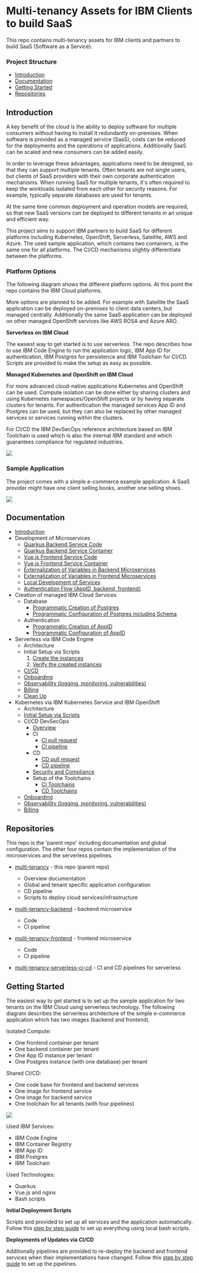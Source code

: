 # Multi-tenancy Assets for IBM Clients to build SaaS

This repo contains multi-tenancy assets for IBM clients and partners to build SaaS (Software as a Service).

### Project Structure

* [Introduction](#introduction)
* [Documentation](#documentation)
* [Getting Started](#getting-started)
* [Repositories](#repositories)

## Introduction

A key benefit of the cloud is the ability to deploy software for multiple consumers without having to install it redundantly on-premises. When software is provided as a managed service (SaaS), costs can be reduced for the deployments and the operations of applications. Additionally SaaS can be scaled and new consumers can be added easily.

In order to leverage these advantages, applications need to be designed, so that they can support multiple tenants. Often tenants are not single users, but clients of SaaS providers with their own corporate authentication mechanisms. When running SaaS for multiple tenants, it's often required to keep the workloads isolated from each other for security reasons. For example, typically separate databases are used for tenants.

At the same time common deployment and operation models are required, so that new SaaS versions can be deployed to different tenants in an unique and efficient way.

This project aims to support IBM partners to build SaaS for different platforms including Kubernetes, OpenShift, Serverless, Satellite, AWS and Azure. The used sample application, which contains two containers, is the same one for all platforms. The CI/CD mechanisms slightly differentiate between the platforms.

### Platform Options

The following diagram shows the different platform options. At this point the repo contains the IBM Cloud platforms.

More options are planned to be added. For example with Satellite the SaaS application can be deployed on-premises to client data centers, but managed centrally. Additionally the same SaaS application can be deployed on other managed OpenShift services like AWS ROSA and Azure ARO.

**Serverless on IBM Cloud**

The easiest way to get started is to use serverless. The repo describes how to use IBM Code Engine to run the application logic, IBM App ID for authentication, IBM Postgres for persistence and IBM Toolchain for CI/CD. Scripts are provided to make the setup as easy as possible.

**Managed Kubernetes and OpenShift on IBM Cloud**

For more advanced cloud-native applications Kubernetes and OpenShift can be used. Compute isolation can be done either by sharing clusters and using Kubernetes namespaces/OpenShift projects or by having separate clusters for tenants. For authentication the managed services App ID and Postgres can be used, but they can also be replaced by other managed services or services running within the clusters.

For CI/CD the IBM DevSecOps reference architecture based on IBM Toolchain is used which is also the internal IBM standard and which guarantees compliance for regulated industries.

<kbd><img src="documentation/Options-Simple.png" /></kbd>

### Sample Application

The project comes with a simple e-commerce example application. A SaaS provider might have one client selling books, another one selling shoes.

<kbd><img src="documentation/example-app.png" /></kbd>



## Documentation

* [Introduction](#introduction)
* Development of Microservices
    * [Quarkus Backend Service Code](https://github.com/IBM/multi-tenancy-documentation/blob/main/documentation/development_of_microservices/backend-service-impl.md)
    * [Quarkus Backend Service Container](https://github.com/IBM/multi-tenancy-documentation/blob/main/documentation/development_of_microservices/backend-service-container.md)
    * [Vue.js Frontend Service Code](https://github.com/IBM/multi-tenancy-documentation/blob/main/documentation/development_of_microservices/frontend-service-code.md)
    * [Vue.js Frontend Service Container](https://github.com/IBM/multi-tenancy-documentation/blob/main/documentation/development_of_microservices/frontend-service-container.md)
    * [Externalization of Variables in Backend Microservices](https://github.com/IBM/multi-tenancy-documentation/blob/main/documentation/development_of_microservices/externalization-of-variables-in-backend-microservices.md)
    * [Externalization of Variables in Frontend Microservices](https://github.com/IBM/multi-tenancy-documentation/blob/main/documentation/development_of_microservices/externalization-of-variables-in-frontend-microservices.md)
    * [Local Development of Services](https://github.com/IBM/multi-tenancy-documentation/blob/main/documentation/development_of_microservices/local-development.md)
    * [Authentication Flow (AppID, backend, frontend)](https://github.com/IBM/multi-tenancy-documentation/blob/main/documentation/development_of_microservices/authentication-flow-appip-backend-frontend.md)
* Creation of managed IBM Cloud Services
    * Database
        * [Programmatic Creation of Postgres](https://github.com/IBM/multi-tenancy-documentation/blob/main/documentation/creation-of-managed-ibm-cloud-services/create-postgres.md)
        * [Programmatic Configuration of Postgres including Schema](https://github.com/IBM/multi-tenancy-documentation/blob/main/documentation/creation-of-managed-ibm-cloud-services/create-postgres-schema.md)
    * Authentication
        * [Programmatic Creation of AppID](https://github.com/IBM/multi-tenancy-documentation/blob/main/documentation/creation-of-managed-ibm-cloud-services/create-appid.md)
        * [Programmatic Configuration of AppID](https://github.com/IBM/multi-tenancy-documentation/blob/main/documentation/creation-of-managed-ibm-cloud-services/configure-appid.md)
* Serverless via IBM Code Engine
    * Architecture
    * Initial Setup via Scripts
        1. [Create the instances](https://github.com/IBM/multi-tenancy-documentation/blob/main/documentation/serverless-via-ibm-code-engine/ce-setup-create-the-instances.md)
        2. [Verify the created instances](https://github.com/IBM/multi-tenancy-documentation/blob/main/documentation/serverless-via-ibm-code-engine/ce-verify-the-created-instances.md) 
    * [CI/CD](https://github.com/IBM/multi-tenancy-documentation/blob/main/documentation/serverless-via-ibm-code-engine/serverless-cicd.md)
    * [Onboarding](https://github.com/IBM/multi-tenancy-documentation/blob/main/documentation/serverless-via-ibm-code-engine/code-engine-onboarding.md)
    * [Observability (logging, monitoring, vulnerabilities)](documentation/observability.md)
    * [Billing](https://github.com/IBM/multi-tenancy-documentation/blob/main/documentation/serverless-via-ibm-code-engine/code-engine-billing.md)
    * [Clean Up](https://github.com/IBM/multi-tenancy-documentation/blob/main/documentation/serverless-via-ibm-code-engine/ce_clean_up.md)
* Kubernetes via IBM Kubernetes Service and IBM OpenShift
    * Architecture
    * [Initial Setup via Scripts](https://github.com/IBM/multi-tenancy-documentation/blob/main/documentation/automation/terraform/3-Provisionning-A-Kubernetes-Based-Infrastructure.md)
    * CI/CD DevSecOps
        * [Overview](https://github.com/IBM/multi-tenancy-documentation/blob/main/documentation/kubernetes-via-ibm-kubernetes-service-and-ibm-openshift/devsecops-overview.md)
        * CI
            * [CI pull request](documentation/ci-pull-request.md)
            * [CI pipeline](documentation/ci-pipeline.md)
        * CD
            * [CD pull request](documentation/cd-pull-request.md)
            * [CD pipeline](documentation/cd-pipeline.md)
        * [Security and Compliance](documentation/security-and-compliance.md)
        * Setup of the Toolchains
            * [CI Toolchains](https://github.com/IBM/multi-tenancy-documentation/blob/main/documentation/k8s/3-ci-cd/README_ci.md)
            * [CD Toolchains](https://github.com/IBM/multi-tenancy-documentation/blob/main/documentation/k8s/3-ci-cd/README_cd.md)
    * [Onboarding](documentation/k8s-onboarding.md)
    * [Observability (logging, monitoring, vulnerabilities)](documentation/observability.md)
    * [Billing](documentation/k8s-billing.md)

## Repositories

This repo is the 'parent repo' including documentation and global configuration. The other four repos contain the implementation of the microservices and the serverless pipelines.

* [multi-tenancy](https://github.com/IBM/multi-tenancy) - this repo (parent repo)
    * Overview documentation
    * Global and tenant specific application configuration
    * CD pipeline
    * Scripts to deploy cloud services/infrastructure

* [multi-tenancy-backend](https://github.com/IBM/multi-tenancy-backend) - backend microservice
    * Code
    * CI pipeline

* [multi-tenancy-frontend](https://github.com/IBM/multi-tenancy-frontend) - frontend microservice   
    * Code
    * CI pipeline

* [multi-tenancy-serverless-ci-cd](https://github.com/IBM/multi-tenancy-serverless-ci-cd) - CI and CD pipelines for serverless


## Getting Started

The easiest way to get started is to set up the sample application for two tenants on the IBM Cloud using serverless technology. The following diagram describes the serverless architecture of the simple e-commerce application which has two images (backend and frontend).

Isolated Compute:
* One frontend container per tenant
* One backend container per tenant
* One App ID instance per tenant
* One Postgres instance (with one database) per tenant

Shared CI/CD:
* One code base for frontend and backend services
* One image for frontend service
* One image for backend service
* One toolchain for all tenants (with four pipelines)

<kbd><img src="documentation/diagrams/multi-tenant-app-architecture.png" /></kbd>

Used IBM Services:
* IBM Code Engine
* IBM Container Registry
* IBM App ID
* IBM Postgres
* IBM Toolchain

Used Technologies:
* Quarkus
* Vue.js and nginx
* Bash scripts

**Initial Deployment Scripts**

Scripts and provided to set up all services and the application automatically. Follow this [step by step guide](documentation/getting-started.md) to set up everything using local bash scripts.

**Deployments of Updates via CI/CD**

Additionally pipelines are provided to re-deploy the backend and frontend services when their implementations have changed. Follow this [step by step guide](documentation/serverless-cicd.md) to set up the pipelines.

